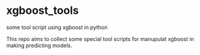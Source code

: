 # xgboost_tools
some tool script using xgboost in python

This repo aims to collect some special tool scripts for manupulat xgboost in making predicting models. 
